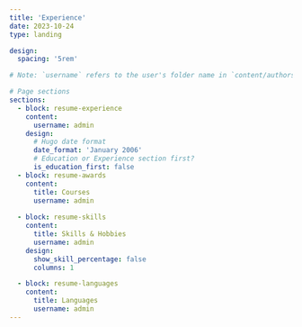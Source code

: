 ```yaml
---
title: 'Experience'
date: 2023-10-24
type: landing

design:
  spacing: '5rem'

# Note: `username` refers to the user's folder name in `content/authors/`

# Page sections
sections:
  - block: resume-experience
    content:
      username: admin
    design:
      # Hugo date format
      date_format: 'January 2006'
      # Education or Experience section first?
      is_education_first: false
  - block: resume-awards
    content:
      title: Courses
      username: admin
  
  - block: resume-skills
    content:
      title: Skills & Hobbies
      username: admin
    design:
      show_skill_percentage: false
      columns: 1

  - block: resume-languages
    content:
      title: Languages
      username: admin
---
```

